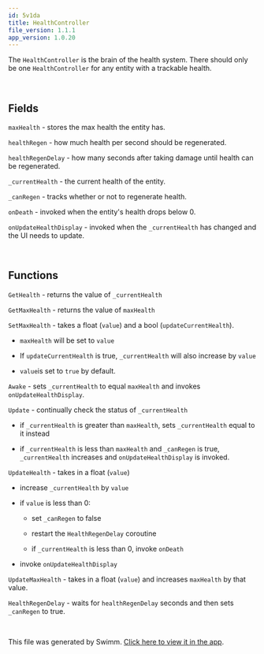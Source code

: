 ```yaml
---
id: 5v1da
title: HealthController
file_version: 1.1.1
app_version: 1.0.20
---
```


The `HealthController`<swm-token data-swm-token=":Assets/Scripts/Health/HealthController.cs:18:5:5:`    public class HealthController : MonoBehaviour`"/> is the brain of the health system. There should only be one `HealthController`<swm-token data-swm-token=":Assets/Scripts/Health/HealthController.cs:18:5:5:`    public class HealthController : MonoBehaviour`"/> for any entity with a trackable health.

<br/>

## Fields

`maxHealth`<swm-token data-swm-token=":Assets/Scripts/Health/HealthController.cs:21:9:9:`        [SerializeField] private float maxHealth = 100f;`"/> - stores the max health the entity has.

`healthRegen`<swm-token data-swm-token=":Assets/Scripts/Health/HealthController.cs:22:23:23:`        [SerializeField, Tooltip(&quot;Health regenerated per second&quot;)] private float healthRegen = 1.5f;`"/> - how much health per second should be regenerated.

`healthRegenDelay`<swm-token data-swm-token=":Assets/Scripts/Health/HealthController.cs:23:31:31:`        [SerializeField, Tooltip(&quot;Delay after taking damage before health will regenerate&quot;)] private float healthRegenDelay = 2.5f;`"/> - how many seconds after taking damage until health can be regenerated.

`_currentHealth`<swm-token data-swm-token=":Assets/Scripts/Health/HealthController.cs:25:5:5:`        private float _currentHealth;`"/> - the current health of the entity.

`_canRegen`<swm-token data-swm-token=":Assets/Scripts/Health/HealthController.cs:26:5:5:`        private bool _canRegen;`"/> - tracks whether or not to regenerate health.

`onDeath`<swm-token data-swm-token=":Assets/Scripts/Health/HealthController.cs:29:5:5:`        public Action onDeath;`"/> - invoked when the entity's health drops below 0.

`onUpdateHealthDisplay`<swm-token data-swm-token=":Assets/Scripts/Health/HealthController.cs:30:5:5:`        public Action onUpdateHealthDisplay;`"/> - invoked when the `_currentHealth`<swm-token data-swm-token=":Assets/Scripts/Health/HealthController.cs:25:5:5:`        private float _currentHealth;`"/> has changed and the UI needs to update.

<br/>

## Functions

`GetHealth`<swm-token data-swm-token=":Assets/Scripts/Health/HealthController.cs:32:5:5:`        public float GetHealth() =&gt; _currentHealth;`"/> - returns the value of `_currentHealth`<swm-token data-swm-token=":Assets/Scripts/Health/HealthController.cs:25:5:5:`        private float _currentHealth;`"/>

`GetMaxHealth`<swm-token data-swm-token=":Assets/Scripts/Health/HealthController.cs:34:5:5:`        public float GetMaxHealth() =&gt; maxHealth;`"/> - returns the value of `maxHealth`<swm-token data-swm-token=":Assets/Scripts/Health/HealthController.cs:21:9:9:`        [SerializeField] private float maxHealth = 100f;`"/>

`SetMaxHealth`<swm-token data-swm-token=":Assets/Scripts/Health/HealthController.cs:36:5:5:`        public void SetMaxHealth(float value, bool updateCurrentHealth = true)`"/> - takes a float (`value`<swm-token data-swm-token=":Assets/Scripts/Health/HealthController.cs:36:9:9:`        public void SetMaxHealth(float value, bool updateCurrentHealth = true)`"/>) and a bool (`updateCurrentHealth`<swm-token data-swm-token=":Assets/Scripts/Health/HealthController.cs:36:14:14:`        public void SetMaxHealth(float value, bool updateCurrentHealth = true)`"/>).

*   `maxHealth`<swm-token data-swm-token=":Assets/Scripts/Health/HealthController.cs:21:9:9:`        [SerializeField] private float maxHealth = 100f;`"/> will be set to `value`<swm-token data-swm-token=":Assets/Scripts/Health/HealthController.cs:36:9:9:`        public void SetMaxHealth(float value, bool updateCurrentHealth = true)`"/>
    
*   If `updateCurrentHealth`<swm-token data-swm-token=":Assets/Scripts/Health/HealthController.cs:36:14:14:`        public void SetMaxHealth(float value, bool updateCurrentHealth = true)`"/> is true, `_currentHealth`<swm-token data-swm-token=":Assets/Scripts/Health/HealthController.cs:25:5:5:`        private float _currentHealth;`"/> will also increase by `value`<swm-token data-swm-token=":Assets/Scripts/Health/HealthController.cs:36:9:9:`        public void SetMaxHealth(float value, bool updateCurrentHealth = true)`"/>
    
*   `value`<swm-token data-swm-token=":Assets/Scripts/Health/HealthController.cs:36:9:9:`        public void SetMaxHealth(float value, bool updateCurrentHealth = true)`"/>is set to `true`<swm-token data-swm-token=":Assets/Scripts/Health/HealthController.cs:36:18:18:`        public void SetMaxHealth(float value, bool updateCurrentHealth = true)`"/> by default.
    

`Awake`<swm-token data-swm-token=":Assets/Scripts/Health/HealthController.cs:44:5:5:`        private void Awake()`"/> - sets `_currentHealth`<swm-token data-swm-token=":Assets/Scripts/Health/HealthController.cs:25:5:5:`        private float _currentHealth;`"/> to equal `maxHealth`<swm-token data-swm-token=":Assets/Scripts/Health/HealthController.cs:21:9:9:`        [SerializeField] private float maxHealth = 100f;`"/> and invokes `onUpdateHealthDisplay`<swm-token data-swm-token=":Assets/Scripts/Health/HealthController.cs:30:5:5:`        public Action onUpdateHealthDisplay;`"/>.

`Update`<swm-token data-swm-token=":Assets/Scripts/Health/HealthController.cs:50:5:5:`        private void Update()`"/> - continually check the status of `_currentHealth`<swm-token data-swm-token=":Assets/Scripts/Health/HealthController.cs:25:5:5:`        private float _currentHealth;`"/>

*   if `_currentHealth`<swm-token data-swm-token=":Assets/Scripts/Health/HealthController.cs:25:5:5:`        private float _currentHealth;`"/> is greater than `maxHealth`<swm-token data-swm-token=":Assets/Scripts/Health/HealthController.cs:21:9:9:`        [SerializeField] private float maxHealth = 100f;`"/>, sets `_currentHealth`<swm-token data-swm-token=":Assets/Scripts/Health/HealthController.cs:25:5:5:`        private float _currentHealth;`"/> equal to it instead
    
*   if `_currentHealth`<swm-token data-swm-token=":Assets/Scripts/Health/HealthController.cs:25:5:5:`        private float _currentHealth;`"/> is less than `maxHealth`<swm-token data-swm-token=":Assets/Scripts/Health/HealthController.cs:21:9:9:`        [SerializeField] private float maxHealth = 100f;`"/> and `_canRegen`<swm-token data-swm-token=":Assets/Scripts/Health/HealthController.cs:26:5:5:`        private bool _canRegen;`"/> is true, `_currentHealth`<swm-token data-swm-token=":Assets/Scripts/Health/HealthController.cs:25:5:5:`        private float _currentHealth;`"/> increases and `onUpdateHealthDisplay`<swm-token data-swm-token=":Assets/Scripts/Health/HealthController.cs:30:5:5:`        public Action onUpdateHealthDisplay;`"/> is invoked.
    

`UpdateHealth`<swm-token data-swm-token=":Assets/Scripts/Health/HealthController.cs:60:5:5:`        public void UpdateHealth(float value)`"/> - takes in a float (`value`<swm-token data-swm-token=":Assets/Scripts/Health/HealthController.cs:60:9:9:`        public void UpdateHealth(float value)`"/>)

*   increase `_currentHealth`<swm-token data-swm-token=":Assets/Scripts/Health/HealthController.cs:25:5:5:`        private float _currentHealth;`"/> by `value`<swm-token data-swm-token=":Assets/Scripts/Health/HealthController.cs:60:9:9:`        public void UpdateHealth(float value)`"/>
    
*   if `value`<swm-token data-swm-token=":Assets/Scripts/Health/HealthController.cs:60:9:9:`        public void UpdateHealth(float value)`"/> is less than 0:
    
    *   set `_canRegen`<swm-token data-swm-token=":Assets/Scripts/Health/HealthController.cs:26:5:5:`        private bool _canRegen;`"/> to false
        
    *   restart the `HealthRegenDelay`<swm-token data-swm-token=":Assets/Scripts/Health/HealthController.cs:75:5:5:`        private IEnumerator HealthRegenDelay()`"/> coroutine
        
    *   if `_currentHealth`<swm-token data-swm-token=":Assets/Scripts/Health/HealthController.cs:25:5:5:`        private float _currentHealth;`"/> is less than 0, invoke `onDeath`<swm-token data-swm-token=":Assets/Scripts/Health/HealthController.cs:29:5:5:`        public Action onDeath;`"/>
        
*   invoke `onUpdateHealthDisplay`<swm-token data-swm-token=":Assets/Scripts/Health/HealthController.cs:30:5:5:`        public Action onUpdateHealthDisplay;`"/>
    

`UpdateMaxHealth`<swm-token data-swm-token=":Assets/Scripts/Health/HealthController.cs:73:5:5:`        public void UpdateMaxHealth(float value) =&gt; maxHealth += value;`"/> - takes in a float (`value`<swm-token data-swm-token=":Assets/Scripts/Health/HealthController.cs:73:9:9:`        public void UpdateMaxHealth(float value) =&gt; maxHealth += value;`"/>) and increases `maxHealth`<swm-token data-swm-token=":Assets/Scripts/Health/HealthController.cs:21:9:9:`        [SerializeField] private float maxHealth = 100f;`"/> by that value.

`HealthRegenDelay`<swm-token data-swm-token=":Assets/Scripts/Health/HealthController.cs:75:5:5:`        private IEnumerator HealthRegenDelay()`"/> - waits for `healthRegenDelay`<swm-token data-swm-token=":Assets/Scripts/Health/HealthController.cs:23:31:31:`        [SerializeField, Tooltip(&quot;Delay after taking damage before health will regenerate&quot;)] private float healthRegenDelay = 2.5f;`"/> seconds and then sets `_canRegen`<swm-token data-swm-token=":Assets/Scripts/Health/HealthController.cs:26:5:5:`        private bool _canRegen;`"/> to true.

<br/>

This file was generated by Swimm. [Click here to view it in the app](https://app.swimm.io/repos/Z2l0aHViJTNBJTNBQ2hyb21ldHJ5JTNBJTNBcGlkaWU=/docs/5v1da).
